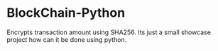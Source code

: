 # BlockChain-Python
Encrypts transaction amount using SHA256.
Its just a small showcase project how can it be done using python.
